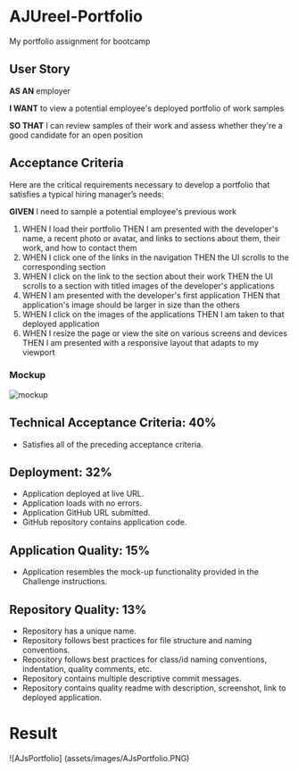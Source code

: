 # AJUreel-Portfolio
My portfolio assignment for bootcamp

## User Story
**AS AN** employer

**I WANT** to view a potential employee's deployed portfolio of work samples

**SO THAT** I can review samples of their work and assess whether they're a good candidate for an open position

## Acceptance Criteria
Here are the critical requirements necessary to develop a portfolio that satisfies a typical hiring manager’s needs:

**GIVEN** I need to sample a potential employee's previous work

1. WHEN I load their portfolio
THEN I am presented with the developer's name, a recent photo or avatar, and links to sections about them, their work, and how to contact them
2. WHEN I click one of the links in the navigation
THEN the UI scrolls to the corresponding section
3. WHEN I click on the link to the section about their work
THEN the UI scrolls to a section with titled images of the developer's applications
4. WHEN I am presented with the developer's first application
THEN that application's image should be larger in size than the others
5. WHEN I click on the images of the applications
THEN I am taken to that deployed application
6. WHEN I resize the page or view the site on various screens and devices
THEN I am presented with a responsive layout that adapts to my viewport

### Mockup
![mockup](\assets\images\02-advanced-css-homework-demo.gif)

## Technical Acceptance Criteria: 40%
- Satisfies all of the preceding acceptance criteria.
## Deployment: 32%
- Application deployed at live URL.
- Application loads with no errors.
- Application GitHub URL submitted.
- GitHub repository contains application code.

## Application Quality: 15%
- Application resembles the mock-up functionality provided in the Challenge instructions.
## Repository Quality: 13%
- Repository has a unique name.
- Repository follows best practices for file structure and naming conventions.
- Repository follows best practices for class/id naming conventions, indentation, quality comments, etc.
- Repository contains multiple descriptive commit messages.
- Repository contains quality readme with description, screenshot, link to deployed application.

# Result
![AJsPortfolio] (assets/images/AJsPortfolio.PNG)